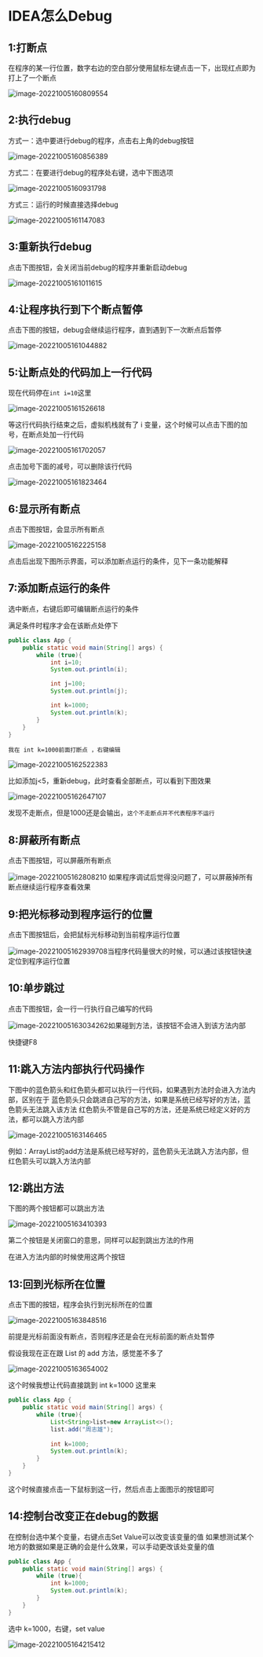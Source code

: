 # IDEA怎么Debug

## 1:打断点

在程序的某一行位置，数字右边的空白部分使用鼠标左键点击一下，出现红点即为打上了一个断点

![image-20221005160809554](.\assets\image-20221005160809554.png)

## 2:执行debug

方式一：选中要进行debug的程序，点击右上角的debug按钮

![image-20221005160856389](.\assets\image-20221005160856389.png)

方式二：在要进行debug的程序处右键，选中下图选项

![image-20221005160931798](.\assets\image-20221005160931798.png)

方式三：运行的时候直接选择debug

![image-20221005161147083](.\assets\image-20221005161147083.png)

## 3:重新执行debug

点击下图按钮，会关闭当前debug的程序并重新启动debug

![image-20221005161011615](.\assets\image-20221005161011615.png)

## 4:让程序执行到下个断点暂停

点击下图的按钮，debug会继续运行程序，直到遇到下一次断点后暂停

![image-20221005161044882](.\assets\image-20221005161044882.png)



## 5:让断点处的代码加上一行代码

现在代码停在`int i=10`这里

![image-20221005161526618](.\assets\image-20221005161526618.png)

等这行代码执行结束之后，虚拟机栈就有了 i 变量，这个时候可以点击下图的加号，在断点处加一行代码

![image-20221005161702057](.\assets\image-20221005161702057.png)

点击加号下面的减号，可以删除该行代码

![image-20221005161823464](.\assets\image-20221005161823464.png)




## 6:显示所有断点

点击下图按钮，会显示所有断点

![image-20221005162225158](.\assets\image-20221005162225158.png)


 点击后出现下图所示界面，可以添加断点运行的条件，见下一条功能解释

## 7:添加断点运行的条件

选中断点，右键后即可编辑断点运行的条件

满足条件时程序才会在该断点处停下

```java
public class App {
    public static void main(String[] args) {
        while (true){
            int i=10;
            System.out.println(i);

            int j=100;
            System.out.println(j);

            int k=1000;
            System.out.println(k);
        }
    }
}
```

`我在 int k=1000前面打断点 ，右键编辑`

![image-20221005162522383](.\assets\image-20221005162522383.png)

比如添加j<5，重新debug，此时查看全部断点，可以看到下图效果

![image-20221005162647107](.\assets\image-20221005162647107.png)

发现不走断点，但是1000还是会输出，`这个不走断点并不代表程序不运行`



## 8:屏蔽所有断点

点击下图按钮，可以屏蔽所有断点

![image-20221005162808210](.\assets\image-20221005162808210.png)
如果程序调试后觉得没问题了，可以屏蔽掉所有断点继续运行程序查看效果

## 9:把光标移动到程序运行的位置

点击下图按钮后，会把鼠标光标移动到当前程序运行位置

![image-20221005162939708](.\assets\image-20221005162939708.png)当程序代码量很大的时候，可以通过该按钮快速定位到程序运行位置

## 10:单步跳过

点击下图按钮，会一行一行执行自己编写的代码

![image-20221005163034262](.\assets\image-20221005163034262.png)如果碰到方法，该按钮不会进入到该方法内部

快捷键F8 

## 11:跳入方法内部执行代码操作

下图中的蓝色箭头和红色箭头都可以执行一行代码，如果遇到方法时会进入方法内部，区别在于
蓝色箭头只会跳进自己写的方法，如果是系统已经写好的方法，蓝色箭头无法跳入该方法
红色箭头不管是自己写的方法，还是系统已经定义好的方法，都可以跳入方法内部

![image-20221005163146465](.\assets\image-20221005163146465.png)


例如：ArrayList的add方法是系统已经写好的，蓝色箭头无法跳入方法内部，但红色箭头可以跳入方法内部

## 12:跳出方法

下图的两个按钮都可以跳出方法

![image-20221005163410393](.\assets\image-20221005163410393.png)

第二个按钮是关闭窗口的意思，同样可以起到跳出方法的作用

在进入方法内部的时候使用这两个按钮

## 13:回到光标所在位置

点击下图的按钮，程序会执行到光标所在的位置

![image-20221005163848516](.\assets\image-20221005163848516.png)

前提是光标前面没有断点，否则程序还是会在光标前面的断点处暂停

假设我现在正在跟 List 的 add 方法，感觉差不多了

![image-20221005163654002](.\assets\image-20221005163654002.png)

这个时候我想让代码直接跳到 int k=1000 这里来

```java
public class App {
    public static void main(String[] args) {
        while (true){
            List<String>list=new ArrayList<>();
            list.add("周志雄");
            
            int k=1000;
            System.out.println(k);
        }
    }
}

```

这个时候直接点击一下鼠标到这一行，然后点击上面图示的按钮即可

## 14:控制台改变正在debug的数据

在控制台选中某个变量，右键点击Set Value可以改变该变量的值
如果想测试某个地方的数据如果是正确的会是什么效果，可以手动更改该处变量的值

```java
public class App {
    public static void main(String[] args) {
        while (true){
            int k=1000;
            System.out.println(k);
        }
    }
}
```

选中 k=1000，右键，set value

![image-20221005164215412](.\assets\image-20221005164215412.png)